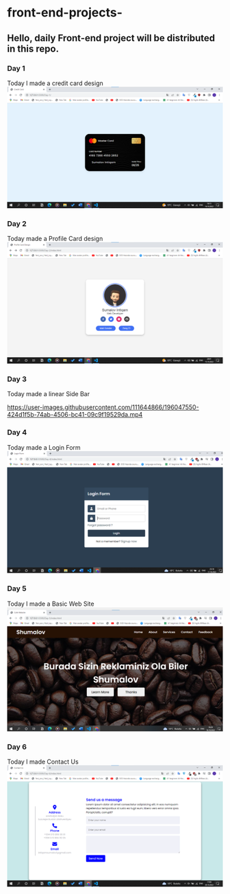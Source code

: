 # front-end-projects-
## Hello, daily Front-end project will be distributed in this repo.
 
 ### Day 1
 Today I made a credit card design 
 ![image](/Day-1/picture/Screenshot%202022-10-14%20161517.png)
 ### Day 2
 Today made a Profile Card design
 ![image](/Day-2/picture/Screenshot%202022-10-15%20204111.png)

  ### Day 3
Today made a linear Side Bar

https://user-images.githubusercontent.com/111644866/196047550-424d1f5b-74ab-4506-bc41-09c9f19529da.mp4

### Day 4
Today made a Login Form 
![image](/Day-4/picture/Screenshot%202022-10-17%20231923.png)

### Day 5
Today I made a Basic Web Site
![image](/Day-5/picture/Screenshot%202022-10-18%20192957.png)
### Day 6
Today I made Contact Us 
![image](/Day-6/picture/Screenshot%202022-10-20%20170959.png)

